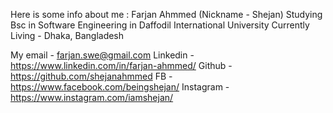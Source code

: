 Here is some info about me :
Farjan Ahmmed (Nickname - Shejan)
Studying Bsc in Software Engineering in Daffodil International University
Currently Living - Dhaka, Bangladesh

My email - farjan.swe@gmail.com
Linkedin - https://www.linkedin.com/in/farjan-ahmmed/
Github - https://github.com/shejanahmmed
FB - https://www.facebook.com/beingshejan/
Instagram - https://www.instagram.com/iamshejan/